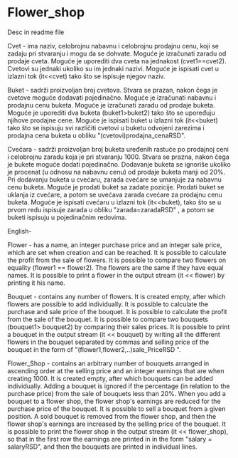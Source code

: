 # Flower_shop
Desc in readme file

Cvet - ima naziv, celobrojnu nabavnu i celobrojnu prodajnu cenu, koji se zadaju pri
stvaranju i mogu da se dohvate. Moguće je izračunati zaradu od prodaje cveta. Moguće je
uporediti dva cveta na jednakost (cvet1==cvet2). Cvetovi su jednaki ukoliko su im
jednaki nazivi. Moguće je ispisati cvet u izlazni tok (it<<cvet) tako što se ispisuje
njegov naziv.

Buket - sadrži proizvoljan broj cvetova. Stvara se prazan, nakon čega je cvetove moguće
dodavati pojedinačno. Moguće je izračunati nabavnu i prodajnu cenu buketa. Moguće je
izračunati zaradu od prodaje buketa. Moguće je uporediti dva buketa (buket1>buket2)
tako što se upoređuju njihove prodajne cene. Moguće je ispisati buket u izlazni tok
(it<<buket) tako što se ispisuju svi različiti cvetovi u buketu odvojeni zarezima i
prodajna cena buketa u obliku "(cvetovi)prodajna_cenaRSD".

Cvećara - sadrži proizvoljan broj buketa uređenih rastuće po prodajnoj ceni i celobrojnu
zaradu koja je pri stvaranju 1000. Stvara se prazna, nakon čega je bukete moguće dodati
pojedinačno. Dodavanje buketa se ignoriše ukoliko je procenat (u odnosu na nabavnu cenu)
od prodaje buketa manji od 20%. Pri dodavanju buketa u cvećaru, zarada cvećare se umanjuje
za nabavnu cenu buketa. Moguće je prodati buket sa zadate pozicije. Prodati buket se
uklanja iz cvećare, a potom se uvećava zarada cvećare za prodajnu cenu buketa. Moguće je
ispisati cvećaru u izlazni tok (it<<buket), tako što se u prvom redu ispisuje zarada u
obliku "zarada=zaradaRSD" , a potom se buketi ispisuju u pojedinačnim redovima.

English-

Flower - has a name, an integer purchase price and an integer sale price, which are set when
creation and can be reached. It is possible to calculate the profit from the sale of flowers. 
It is possible to compare two flowers on equality (flower1 == flower2). The flowers are the same 
if they have equal names. It is possible to print a flower in the output stream (it << flower) by 
printing it his name.

Bouquet - contains any number of flowers. It is created empty, after which flowers are possible to
add individually. It is possible to calculate the purchase and sale price of the bouquet. It is possible to
calculate the profit from the sale of the bouquet. It is possible to compare two bouquets (bouquet1> bouquet2)
by comparing their sales prices. It is possible to print a bouquet in the output stream
(it << bouquet) by writing all the different flowers in the bouquet separated by commas and
selling price of the bouquet in the form of "(flower1,flower2,..)sale_PriceRSD ".

Flower_Shop - contains an arbitrary number of bouquets arranged in ascending order at the selling price and an integer
earnings that are when creating 1000. It is created empty, after which bouquets can be added
individually. Adding a bouquet is ignored if the percentage (in relation to the purchase price)
from the sale of bouquets less than 20%. When you add a bouquet to a flower shop, the flower shop's earnings are reduced
for the purchase price of the bouquet. It is possible to sell a bouquet from a given position. A sold bouquet is
removed from the flower shop, and then the flower shop's earnings are increased by the selling price of the bouquet. It is possible to
print the flower shop in the output stream (it << flower_shop), so that in the first row the earnings are printed in
in the form "salary = salaryRSD", and then the bouquets are printed in individual lines.
